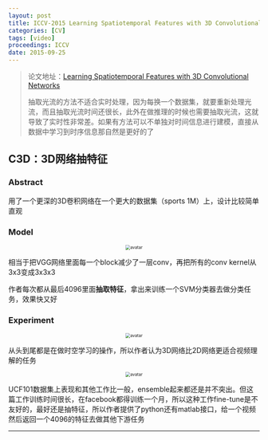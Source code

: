 ```yaml
---
layout: post
title: ICCV-2015 Learning Spatiotemporal Features with 3D Convolutional Networks
categories: [CV]
tags: [video]
proceedings: ICCV
date: 2015-09-25
---
```


> 论文地址：[Learning Spatiotemporal Features with 3D Convolutional Networks](https://www.cv-foundation.org/openaccess/content_iccv_2015/papers/Tran_Learning_Spatiotemporal_Features_ICCV_2015_paper.pdf)
>
> 抽取光流的方法不适合实时处理，因为每换一个数据集，就要重新处理光流，而且抽取光流时间还很长，此外在做推理的时候也需要抽取光流，这就导致了实时性非常差。如果有方法可以不单独对时间信息进行建模，直接从数据中学习到时序信息那自然是更好的了

## C3D：3D网络抽特征

### Abstract

用了一个更深的3D卷积网络在一个更大的数据集（sports 1M）上，设计比较简单直观

### Model

<div align="center" style="float:center"><img src="https://blog-img-1259433191.cos.ap-shanghai.myqcloud.com/C3D/img3.png" alt="avatar" style="zoom:60%;" /></div>

相当于把VGG网络里面每一个block减少了一层conv，再把所有的conv kernel从3x3变成3x3x3

作者每次都从最后4096里面**抽取特征**，拿出来训练一个SVM分类器去做分类任务，效果快又好

### Experiment

<div align="center" style="float:center"><img src="https://blog-img-1259433191.cos.ap-shanghai.myqcloud.com/C3D/table2.png" alt="avatar" style="zoom:60%;" /></div>

从头到尾都是在做时空学习的操作，所以作者认为3D网络比2D网络更适合视频理解的任务

<div align="center" style="float:center"><img src="https://blog-img-1259433191.cos.ap-shanghai.myqcloud.com/C3D/table3.png" alt="avatar" style="zoom:60%;" /></div>

UCF101数据集上表现和其他工作比一般，ensemble起来都还是并不突出。但这篇工作训练时间很长，在facebook都得训练一个月，所以这种工作fine-tune是不友好的，最好还是抽特征，所以作者提供了python还有matlab接口，给一个视频然后返回一个4096的特征去做其他下游任务

<HR align=left color=#987cb9 SIZE=1>
